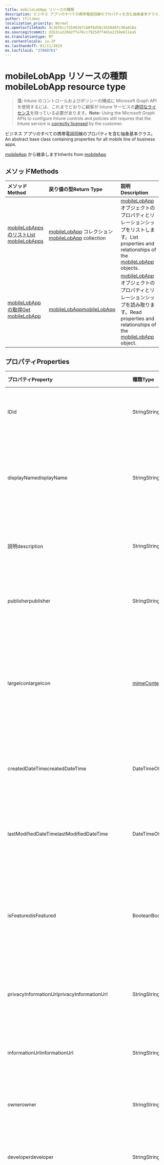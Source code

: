 ```yaml
---
title: mobileLobApp リソースの種類
description: ビジネス アプリのすべての携帯電話回線のプロパティを含む抽象基本クラス。
author: tfitzmac
localization_priority: Normal
ms.openlocfilehash: 4c36fbccf3549367cb0f6d58c5b50d6fc46a018a
ms.sourcegitcommit: d2b3ca32602ffa76cc7925d7f4d1e2258e611ea5
ms.translationtype: MT
ms.contentlocale: ja-JP
ms.lasthandoff: 01/11/2019
ms.locfileid: "27860761"
---
```

# <a name="mobilelobapp-resource-type"></a><span data-ttu-id="fe12e-103">mobileLobApp リソースの種類</span><span class="sxs-lookup"><span data-stu-id="fe12e-103">mobileLobApp resource type</span></span>

> <span data-ttu-id="fe12e-104">**注:** Intune のコントロールおよびポリシーの構成に Microsoft Graph API を使用するには、これまでどおりに顧客が Intune サービスの[適切なライセンス](https://go.microsoft.com/fwlink/?linkid=839381)を持っている必要があります。</span><span class="sxs-lookup"><span data-stu-id="fe12e-104">**Note:** Using the Microsoft Graph APIs to configure Intune controls and policies still requires that the Intune service is [correctly licensed](https://go.microsoft.com/fwlink/?linkid=839381) by the customer.</span></span>

<span data-ttu-id="fe12e-105">ビジネス アプリのすべての携帯電話回線のプロパティを含む抽象基本クラス。</span><span class="sxs-lookup"><span data-stu-id="fe12e-105">An abstract base class containing properties for all mobile line of business apps.</span></span>

<span data-ttu-id="fe12e-106">[mobileApp](../resources/intune-apps-mobileapp.md) から継承します</span><span class="sxs-lookup"><span data-stu-id="fe12e-106">Inherits from [mobileApp](../resources/intune-apps-mobileapp.md)</span></span>

## <a name="methods"></a><span data-ttu-id="fe12e-107">メソッド</span><span class="sxs-lookup"><span data-stu-id="fe12e-107">Methods</span></span>
|<span data-ttu-id="fe12e-108">メソッド</span><span class="sxs-lookup"><span data-stu-id="fe12e-108">Method</span></span>|<span data-ttu-id="fe12e-109">戻り値の型</span><span class="sxs-lookup"><span data-stu-id="fe12e-109">Return Type</span></span>|<span data-ttu-id="fe12e-110">説明</span><span class="sxs-lookup"><span data-stu-id="fe12e-110">Description</span></span>|
|:---|:---|:---|
|[<span data-ttu-id="fe12e-111">mobileLobApps のリスト</span><span class="sxs-lookup"><span data-stu-id="fe12e-111">List mobileLobApps</span></span>](../api/intune-apps-mobilelobapp-list.md)|<span data-ttu-id="fe12e-112">[mobileLobApp](../resources/intune-apps-mobilelobapp.md) コレクション</span><span class="sxs-lookup"><span data-stu-id="fe12e-112">[mobileLobApp](../resources/intune-apps-mobilelobapp.md) collection</span></span>|<span data-ttu-id="fe12e-113">[mobileLobApp](../resources/intune-apps-mobilelobapp.md) オブジェクトのプロパティとリレーションシップをリストします。</span><span class="sxs-lookup"><span data-stu-id="fe12e-113">List properties and relationships of the [mobileLobApp](../resources/intune-apps-mobilelobapp.md) objects.</span></span>|
|[<span data-ttu-id="fe12e-114">mobileLobApp の取得</span><span class="sxs-lookup"><span data-stu-id="fe12e-114">Get mobileLobApp</span></span>](../api/intune-apps-mobilelobapp-get.md)|[<span data-ttu-id="fe12e-115">mobileLobApp</span><span class="sxs-lookup"><span data-stu-id="fe12e-115">mobileLobApp</span></span>](../resources/intune-apps-mobilelobapp.md)|<span data-ttu-id="fe12e-116">[mobileLobApp](../resources/intune-apps-mobilelobapp.md) オブジェクトのプロパティとリレーションシップを読み取ります。</span><span class="sxs-lookup"><span data-stu-id="fe12e-116">Read properties and relationships of the [mobileLobApp](../resources/intune-apps-mobilelobapp.md) object.</span></span>|

## <a name="properties"></a><span data-ttu-id="fe12e-117">プロパティ</span><span class="sxs-lookup"><span data-stu-id="fe12e-117">Properties</span></span>
|<span data-ttu-id="fe12e-118">プロパティ</span><span class="sxs-lookup"><span data-stu-id="fe12e-118">Property</span></span>|<span data-ttu-id="fe12e-119">種類</span><span class="sxs-lookup"><span data-stu-id="fe12e-119">Type</span></span>|<span data-ttu-id="fe12e-120">説明</span><span class="sxs-lookup"><span data-stu-id="fe12e-120">Description</span></span>|
|:---|:---|:---|
|<span data-ttu-id="fe12e-121">ID</span><span class="sxs-lookup"><span data-stu-id="fe12e-121">id</span></span>|<span data-ttu-id="fe12e-122">String</span><span class="sxs-lookup"><span data-stu-id="fe12e-122">String</span></span>|<span data-ttu-id="fe12e-123">エンティティのキー。</span><span class="sxs-lookup"><span data-stu-id="fe12e-123">Key of the entity.</span></span> <span data-ttu-id="fe12e-124">[mobileApp](../resources/intune-apps-mobileapp.md) から継承します</span><span class="sxs-lookup"><span data-stu-id="fe12e-124">Inherited from [mobileApp](../resources/intune-apps-mobileapp.md)</span></span>|
|<span data-ttu-id="fe12e-125">displayName</span><span class="sxs-lookup"><span data-stu-id="fe12e-125">displayName</span></span>|<span data-ttu-id="fe12e-126">String</span><span class="sxs-lookup"><span data-stu-id="fe12e-126">String</span></span>|<span data-ttu-id="fe12e-127">管理者が提供またはインポートしたアプリのタイトル。</span><span class="sxs-lookup"><span data-stu-id="fe12e-127">The admin provided or imported title of the app.</span></span> <span data-ttu-id="fe12e-128">[mobileApp](../resources/intune-apps-mobileapp.md) から継承します</span><span class="sxs-lookup"><span data-stu-id="fe12e-128">Inherited from [mobileApp](../resources/intune-apps-mobileapp.md)</span></span>|
|<span data-ttu-id="fe12e-129">説明</span><span class="sxs-lookup"><span data-stu-id="fe12e-129">description</span></span>|<span data-ttu-id="fe12e-130">String</span><span class="sxs-lookup"><span data-stu-id="fe12e-130">String</span></span>|<span data-ttu-id="fe12e-131">アプリの説明。</span><span class="sxs-lookup"><span data-stu-id="fe12e-131">The description of the app.</span></span> <span data-ttu-id="fe12e-132">[mobileApp](../resources/intune-apps-mobileapp.md) から継承します</span><span class="sxs-lookup"><span data-stu-id="fe12e-132">Inherited from [mobileApp](../resources/intune-apps-mobileapp.md)</span></span>|
|<span data-ttu-id="fe12e-133">publisher</span><span class="sxs-lookup"><span data-stu-id="fe12e-133">publisher</span></span>|<span data-ttu-id="fe12e-134">String</span><span class="sxs-lookup"><span data-stu-id="fe12e-134">String</span></span>|<span data-ttu-id="fe12e-135">アプリの発行元。</span><span class="sxs-lookup"><span data-stu-id="fe12e-135">The publisher of the app.</span></span> <span data-ttu-id="fe12e-136">[mobileApp](../resources/intune-apps-mobileapp.md) から継承します</span><span class="sxs-lookup"><span data-stu-id="fe12e-136">Inherited from [mobileApp](../resources/intune-apps-mobileapp.md)</span></span>|
|<span data-ttu-id="fe12e-137">largeIcon</span><span class="sxs-lookup"><span data-stu-id="fe12e-137">largeIcon</span></span>|[<span data-ttu-id="fe12e-138">mimeContent</span><span class="sxs-lookup"><span data-stu-id="fe12e-138">mimeContent</span></span>](../resources/intune-shared-mimecontent.md)|<span data-ttu-id="fe12e-139">アプリの詳細に表示され、アイコンのアップロードに使用される大きなアイコン。</span><span class="sxs-lookup"><span data-stu-id="fe12e-139">The large icon, to be displayed in the app details and used for upload of the icon.</span></span> <span data-ttu-id="fe12e-140">[mobileApp](../resources/intune-apps-mobileapp.md) から継承します</span><span class="sxs-lookup"><span data-stu-id="fe12e-140">Inherited from [mobileApp](../resources/intune-apps-mobileapp.md)</span></span>|
|<span data-ttu-id="fe12e-141">createdDateTime</span><span class="sxs-lookup"><span data-stu-id="fe12e-141">createdDateTime</span></span>|<span data-ttu-id="fe12e-142">DateTimeOffset</span><span class="sxs-lookup"><span data-stu-id="fe12e-142">DateTimeOffset</span></span>|<span data-ttu-id="fe12e-143">アプリが作成された日時。</span><span class="sxs-lookup"><span data-stu-id="fe12e-143">The date and time the app was created.</span></span> <span data-ttu-id="fe12e-144">[mobileApp](../resources/intune-apps-mobileapp.md) から継承します</span><span class="sxs-lookup"><span data-stu-id="fe12e-144">Inherited from [mobileApp](../resources/intune-apps-mobileapp.md)</span></span>|
|<span data-ttu-id="fe12e-145">lastModifiedDateTime</span><span class="sxs-lookup"><span data-stu-id="fe12e-145">lastModifiedDateTime</span></span>|<span data-ttu-id="fe12e-146">DateTimeOffset</span><span class="sxs-lookup"><span data-stu-id="fe12e-146">DateTimeOffset</span></span>|<span data-ttu-id="fe12e-147">アプリが最後に変更された日時。</span><span class="sxs-lookup"><span data-stu-id="fe12e-147">The date and time the app was last modified.</span></span> <span data-ttu-id="fe12e-148">[mobileApp](../resources/intune-apps-mobileapp.md) から継承します</span><span class="sxs-lookup"><span data-stu-id="fe12e-148">Inherited from [mobileApp](../resources/intune-apps-mobileapp.md)</span></span>|
|<span data-ttu-id="fe12e-149">isFeatured</span><span class="sxs-lookup"><span data-stu-id="fe12e-149">isFeatured</span></span>|<span data-ttu-id="fe12e-150">Boolean</span><span class="sxs-lookup"><span data-stu-id="fe12e-150">Boolean</span></span>|<span data-ttu-id="fe12e-151">アプリが管理者のおすすめとしてマークされたかどうかを示す値。[mobileApp](../resources/intune-apps-mobileapp.md) から継承します</span><span class="sxs-lookup"><span data-stu-id="fe12e-151">The value indicating whether the app is marked as featured by the admin. Inherited from [mobileApp](../resources/intune-apps-mobileapp.md)</span></span>|
|<span data-ttu-id="fe12e-152">privacyInformationUrl</span><span class="sxs-lookup"><span data-stu-id="fe12e-152">privacyInformationUrl</span></span>|<span data-ttu-id="fe12e-153">String</span><span class="sxs-lookup"><span data-stu-id="fe12e-153">String</span></span>|<span data-ttu-id="fe12e-154">プライバシーに関する声明の URL。</span><span class="sxs-lookup"><span data-stu-id="fe12e-154">The privacy statement Url.</span></span> <span data-ttu-id="fe12e-155">[mobileApp](../resources/intune-apps-mobileapp.md) から継承します</span><span class="sxs-lookup"><span data-stu-id="fe12e-155">Inherited from [mobileApp](../resources/intune-apps-mobileapp.md)</span></span>|
|<span data-ttu-id="fe12e-156">informationUrl</span><span class="sxs-lookup"><span data-stu-id="fe12e-156">informationUrl</span></span>|<span data-ttu-id="fe12e-157">String</span><span class="sxs-lookup"><span data-stu-id="fe12e-157">String</span></span>|<span data-ttu-id="fe12e-158">詳細情報の URL。</span><span class="sxs-lookup"><span data-stu-id="fe12e-158">The more information Url.</span></span> <span data-ttu-id="fe12e-159">[mobileApp](../resources/intune-apps-mobileapp.md) から継承します</span><span class="sxs-lookup"><span data-stu-id="fe12e-159">Inherited from [mobileApp](../resources/intune-apps-mobileapp.md)</span></span>|
|<span data-ttu-id="fe12e-160">owner</span><span class="sxs-lookup"><span data-stu-id="fe12e-160">owner</span></span>|<span data-ttu-id="fe12e-161">String</span><span class="sxs-lookup"><span data-stu-id="fe12e-161">String</span></span>|<span data-ttu-id="fe12e-162">アプリの所有者。</span><span class="sxs-lookup"><span data-stu-id="fe12e-162">The owner of the app.</span></span> <span data-ttu-id="fe12e-163">[mobileApp](../resources/intune-apps-mobileapp.md) から継承します</span><span class="sxs-lookup"><span data-stu-id="fe12e-163">Inherited from [mobileApp](../resources/intune-apps-mobileapp.md)</span></span>|
|<span data-ttu-id="fe12e-164">developer</span><span class="sxs-lookup"><span data-stu-id="fe12e-164">developer</span></span>|<span data-ttu-id="fe12e-165">String</span><span class="sxs-lookup"><span data-stu-id="fe12e-165">String</span></span>|<span data-ttu-id="fe12e-166">アプリの開発者。</span><span class="sxs-lookup"><span data-stu-id="fe12e-166">The developer of the app.</span></span> <span data-ttu-id="fe12e-167">[mobileApp](../resources/intune-apps-mobileapp.md) から継承します</span><span class="sxs-lookup"><span data-stu-id="fe12e-167">Inherited from [mobileApp](../resources/intune-apps-mobileapp.md)</span></span>|
|<span data-ttu-id="fe12e-168">notes</span><span class="sxs-lookup"><span data-stu-id="fe12e-168">notes</span></span>|<span data-ttu-id="fe12e-169">String</span><span class="sxs-lookup"><span data-stu-id="fe12e-169">String</span></span>|<span data-ttu-id="fe12e-170">アプリ用のメモ。</span><span class="sxs-lookup"><span data-stu-id="fe12e-170">Notes for the app.</span></span> <span data-ttu-id="fe12e-171">[mobileApp](../resources/intune-apps-mobileapp.md) から継承します</span><span class="sxs-lookup"><span data-stu-id="fe12e-171">Inherited from [mobileApp](../resources/intune-apps-mobileapp.md)</span></span>|
|<span data-ttu-id="fe12e-172">publishingState</span><span class="sxs-lookup"><span data-stu-id="fe12e-172">publishingState</span></span>|[<span data-ttu-id="fe12e-173">mobileAppPublishingState</span><span class="sxs-lookup"><span data-stu-id="fe12e-173">mobileAppPublishingState</span></span>](../resources/intune-apps-mobileapppublishingstate.md)|<span data-ttu-id="fe12e-174">アプリの発行の状態。</span><span class="sxs-lookup"><span data-stu-id="fe12e-174">The publishing state for the app.</span></span> <span data-ttu-id="fe12e-175">アプリが発行されていない限り、アプリを割り当てることができません。</span><span class="sxs-lookup"><span data-stu-id="fe12e-175">The app cannot be assigned unless the app is published.</span></span> <span data-ttu-id="fe12e-176">[MobileApp](../resources/intune-apps-mobileapp.md)から継承されます。</span><span class="sxs-lookup"><span data-stu-id="fe12e-176">Inherited from [mobileApp](../resources/intune-apps-mobileapp.md).</span></span> <span data-ttu-id="fe12e-177">可能な値は、`notPublished`、`processing`、`published` です。</span><span class="sxs-lookup"><span data-stu-id="fe12e-177">Possible values are: `notPublished`, `processing`, `published`.</span></span>|
|<span data-ttu-id="fe12e-178">committedContentVersion</span><span class="sxs-lookup"><span data-stu-id="fe12e-178">committedContentVersion</span></span>|<span data-ttu-id="fe12e-179">String</span><span class="sxs-lookup"><span data-stu-id="fe12e-179">String</span></span>|<span data-ttu-id="fe12e-180">内部にコミットされたコンテンツのバージョン。</span><span class="sxs-lookup"><span data-stu-id="fe12e-180">The internal committed content version.</span></span>|
|<span data-ttu-id="fe12e-181">fileName</span><span class="sxs-lookup"><span data-stu-id="fe12e-181">fileName</span></span>|<span data-ttu-id="fe12e-182">String</span><span class="sxs-lookup"><span data-stu-id="fe12e-182">String</span></span>|<span data-ttu-id="fe12e-183">メインの Lob アプリケーションのファイル名。</span><span class="sxs-lookup"><span data-stu-id="fe12e-183">The name of the main Lob application file.</span></span>|
|<span data-ttu-id="fe12e-184">size</span><span class="sxs-lookup"><span data-stu-id="fe12e-184">size</span></span>|<span data-ttu-id="fe12e-185">Int64</span><span class="sxs-lookup"><span data-stu-id="fe12e-185">Int64</span></span>|<span data-ttu-id="fe12e-186">アップロードされたすべてのファイルを含む合計サイズ。</span><span class="sxs-lookup"><span data-stu-id="fe12e-186">The total size, including all uploaded files.</span></span>|

## <a name="relationships"></a><span data-ttu-id="fe12e-187">リレーションシップ</span><span class="sxs-lookup"><span data-stu-id="fe12e-187">Relationships</span></span>
|<span data-ttu-id="fe12e-188">リレーションシップ</span><span class="sxs-lookup"><span data-stu-id="fe12e-188">Relationship</span></span>|<span data-ttu-id="fe12e-189">型</span><span class="sxs-lookup"><span data-stu-id="fe12e-189">Type</span></span>|<span data-ttu-id="fe12e-190">説明</span><span class="sxs-lookup"><span data-stu-id="fe12e-190">Description</span></span>|
|:---|:---|:---|
|<span data-ttu-id="fe12e-191">categories</span><span class="sxs-lookup"><span data-stu-id="fe12e-191">categories</span></span>|<span data-ttu-id="fe12e-192">[mobileAppCategory](../resources/intune-apps-mobileappcategory.md) コレクション</span><span class="sxs-lookup"><span data-stu-id="fe12e-192">[mobileAppCategory](../resources/intune-apps-mobileappcategory.md) collection</span></span>|<span data-ttu-id="fe12e-193">このアプリのカテゴリのリスト。</span><span class="sxs-lookup"><span data-stu-id="fe12e-193">The list of categories for this app.</span></span> <span data-ttu-id="fe12e-194">[mobileApp](../resources/intune-apps-mobileapp.md) から継承します</span><span class="sxs-lookup"><span data-stu-id="fe12e-194">Inherited from [mobileApp](../resources/intune-apps-mobileapp.md)</span></span>|
|<span data-ttu-id="fe12e-195">assignments</span><span class="sxs-lookup"><span data-stu-id="fe12e-195">assignments</span></span>|<span data-ttu-id="fe12e-196">[mobileAppAssignment](../resources/intune-apps-mobileappassignment.md) コレクション</span><span class="sxs-lookup"><span data-stu-id="fe12e-196">[mobileAppAssignment](../resources/intune-apps-mobileappassignment.md) collection</span></span>|<span data-ttu-id="fe12e-197">このモバイル アプリのグループ割り当てのリスト。</span><span class="sxs-lookup"><span data-stu-id="fe12e-197">The list of group assignments for this mobile app.</span></span> <span data-ttu-id="fe12e-198">[mobileApp](../resources/intune-apps-mobileapp.md) から継承します</span><span class="sxs-lookup"><span data-stu-id="fe12e-198">Inherited from [mobileApp](../resources/intune-apps-mobileapp.md)</span></span>|
|<span data-ttu-id="fe12e-199">contentVersions</span><span class="sxs-lookup"><span data-stu-id="fe12e-199">contentVersions</span></span>|<span data-ttu-id="fe12e-200">[mobileAppContent](../resources/intune-apps-mobileappcontent.md) コレクション</span><span class="sxs-lookup"><span data-stu-id="fe12e-200">[mobileAppContent](../resources/intune-apps-mobileappcontent.md) collection</span></span>|<span data-ttu-id="fe12e-201">このアプリのコンテンツのバージョンのリスト。</span><span class="sxs-lookup"><span data-stu-id="fe12e-201">The list of content versions for this app.</span></span>|

## <a name="json-representation"></a><span data-ttu-id="fe12e-202">JSON 表記</span><span class="sxs-lookup"><span data-stu-id="fe12e-202">JSON Representation</span></span>
<span data-ttu-id="fe12e-203">以下は、リソースの JSON 表記です。</span><span class="sxs-lookup"><span data-stu-id="fe12e-203">Here is a JSON representation of the resource.</span></span>
<!-- {
  "blockType": "resource",
  "keyProperty": "id",
  "@odata.type": "microsoft.graph.mobileLobApp"
}
-->
``` json
{
  "@odata.type": "#microsoft.graph.mobileLobApp",
  "id": "String (identifier)",
  "displayName": "String",
  "description": "String",
  "publisher": "String",
  "largeIcon": {
    "@odata.type": "microsoft.graph.mimeContent",
    "type": "String",
    "value": "binary"
  },
  "createdDateTime": "String (timestamp)",
  "lastModifiedDateTime": "String (timestamp)",
  "isFeatured": true,
  "privacyInformationUrl": "String",
  "informationUrl": "String",
  "owner": "String",
  "developer": "String",
  "notes": "String",
  "publishingState": "String",
  "committedContentVersion": "String",
  "fileName": "String",
  "size": 1024
}
```




